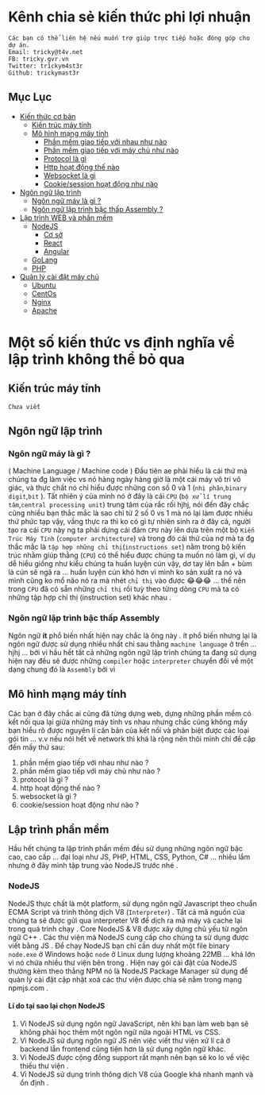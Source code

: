 # **Kênh chia sẻ kiến thức phi lợi nhuận**
```
Các bạn có thể liên hệ nếu muốn trợ giúp trực tiếp hoặc đóng góp cho dự án.
Email: tricky@t4v.net
FB: tricky.gvr.vn
Twitter: tr1ckym4st3r
Github: trickymast3r
```
## **Mục Lục**
*  [Kiến thức cơ bản](#m-t-s-ki-n-th-c-vs-nh-ngh-a-v-l-p-tr-nh-kh-ng-th-b-qua)
    * [Kiến trúc máy tính](#kien-truc-may-tinh)
    * [Mô hình mạng máy tính](#mo-hinh-mang-may-tinh)
        * [Phần mềm giao tiếp với nhau như nào](#)
        * [Phần mềm giao tiếp với máy chủ như nào](#)
        * [Protocol là gì](#)
        * [Http hoạt động thế nào](#)
        * [Websocket là gì](#)
        * [Cookie/session hoạt động như nào](#)
  * [Ngôn ngữ lập trình](#)
      * [Ngôn ngữ máy là gì ?](#)
      * [Ngôn ngữ lập trình bậc thấp Assembly ?](#)
* [Lập trình WEB và phần mềm](#)
    * [NodeJS](#)
        * [Cơ sở](#)
        * [React](#)
        * [Angular](#)
    * [GoLang](#)
    * [PHP](#)
* [Quản lý cài đặt máy chủ](#)
    * [Ubuntu](#)
    * [CentOs](#)
    * [Nginx](#)
    * [Apache](#)

# Một số kiến thức vs định nghĩa về lập trình không thể bỏ qua

## Kiến trúc máy tính

`Chưa viết`

## Ngôn ngữ lập trình

### **Ngôn ngữ máy là gì ?**

( Machine Language / Machine code )
Đầu tiên ae phải hiểu là cái thứ mà chúng ta đg làm việc vs nó hàng ngày hàng giờ là một cái máy vô tri vô giác, và thực chất nó chỉ hiểu được những con số 0 và 1 (`nhị phân`,`binary digit`,`bit` ). Tất nhiên ý của mình nó ở đây là cái `CPU` (`bộ xử lí trung tâm`,`central processing unit`) trung tâm của rắc rối hjhj, nói đến đây chắc cũng nhiều bạn thắc mắc là sao chỉ từ 2 số 0 vs 1 mà nó lại làm được nhiều thứ phức tạp vậy, vầng thực ra thì ko có gì tự nhiên sinh ra ở đây cả, người tạo ra cái `CPU` này ng ta phải dựng cái đám `CPU` này lên dựa trên một bộ `Kiến Trúc Máy Tính` (`computer architecture`) và trong đó cái thứ của nợ mà ta đg thắc mắc là `tập hợp những chỉ thị`(`instructions set`) nằm trong bộ kiến trúc nhằm giúp thằng (`CPU`) có thể hiểu được chúng ta muốn nó làm gì, ví dụ dễ hiểu giống như kiểu chúng ta huấn luyện cún vậy, dơ tay lên bắn + bùm là cún sẽ ngã ra ... huấn luyện cún khó hơn vì mình ko sản xuất ra nó và mình cũng ko mổ não nó ra mà nhét `chỉ thị` vào được 😂😂😂 ... thế nên trong `CPU` đã có sẵn những `chỉ thị` rồi tuỳ theo từng dòng `CPU` mà ta có những tập hợp chỉ thị (instruction set) khác nhau .

### **Ngôn ngữ lập trình bậc thấp Assembly**

Ngôn ngữ **ít** phổ biến nhất hiện nay chắc là ông này . ít phổ biến nhưng lại là ngôn ngữ được sử dụng nhiều nhất chỉ sau thằng `machine language` ở trển ... hjhj ... bởi vì hầu hết tất cả những ngôn ngữ lập trình chúng ta đang sử dụng hiện nay đều sẽ được những `compiler` hoặc `interpreter` chuyển đổi về một dạng chung đó là `Assembly` bởi vì

## Mô hình mạng máy tính

Các bạn ở đây chắc ai cũng đã từng dựng web, dựng những phần mềm có kết nối qua lại giữa những máy tính vs nhau nhưng chắc cũng không mấy bạn hiểu rõ được nguyên lí căn bản của kết nối và phân biệt được các loại gói tin ... v.v nếu nói hết về network thì khá là rộng nên thôi mình chỉ đề cập đến mấy thứ sau:

1. phần mềm giao tiếp với nhau như nào ?
2. phần mềm giao tiếp với máy chủ như nào ?
3. protocol là gì ?
4. http hoạt động thế nào ?
5. websocket là gì ?
6. cookie/session hoạt động như nào ?

## Lập trình phần mềm

Hầu hết chúng ta lập trình phần mềm đều sử dụng những ngôn ngữ bậc cao, cao cấp ... đại loại như JS, PHP, HTML, CSS, Python, C# ... nhiều lắm nhưng ở đây mình tập trung vào NodeJS trước nhé .

### NodeJS

NodeJS thực chất là một platform, sử dụng ngôn ngữ Javascript theo chuẩn ECMA Script và trình thông dịch V8 (`Interpreter`) . Tất cả mã nguồn của chúng ta sẽ được gửi qua interpreter V8 để dịch ra mã máy và cache lại trong quá trình chạy .
Core NodeJS & V8 được xây dựng chủ yếu từ ngôn ngữ C++ .
Các thư viện mà NodeJS cung cấp cho chúng ta sử dụng được viết bằng JS .
Để chạy NodeJS bạn chỉ cần duy nhất một file binary `node.exe` ở Windows hoặc `node` ở Linux dung lượng khoảng 22MB ... khá lớn vì nó chứa nhiều thư viện bên trong .
Hiện nay gói cài đặt của NodeJS thường kèm theo thằng NPM nó là NodeJS Package Manager sử dụng để quản lý cài đặt cập nhật xoá các thư viện được chia sẻ nằm trong mạng npmjs.com .

#### **Lí do tại sao lại chọn NodeJS**

1. Vì NodeJS sử dụng ngôn ngữ JavaScript, nên khi bạn làm web bạn sẽ không phải học thêm một ngôn ngữ nữa ngoài HTML vs CSS.
2. Vì NodeJS sử dụng ngôn ngữ JS nên việc viết thư viện xử lí cả ở backend lẫn frontend cũng tiện hơn là sử dụng ngôn ngữ khác.
3. Vì NodeJS được cộng đồng support rất mạnh nên bạn sẽ ko lo về việc thiếu thư viện .
4. Vì NodeJS sử dụng trình thông dịch V8 của Google khá nhanh mạnh và ổn định .
